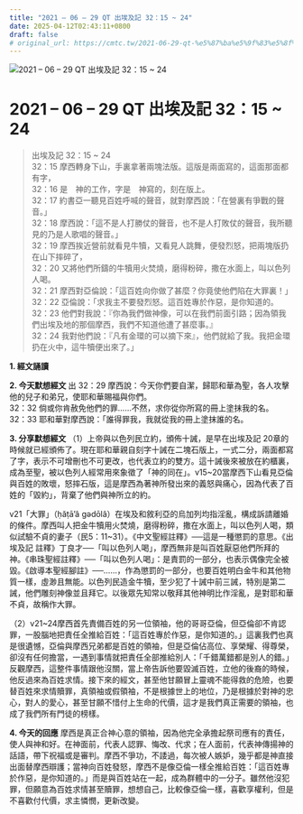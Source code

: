 ```yaml
---
title: "2021 – 06 – 29 QT 出埃及記 32：15 ~ 24"
date: 2025-04-12T02:43:11+0800
draft: false
# original_url: https://cmtc.tw/2021-06-29-qt-%e5%87%ba%e5%9f%83%e5%8f%8a%e8%a8%98-32%ef%bc%9a15-24
---
```


![2021 – 06 – 29 QT 出埃及記 32：15 ~ 24](/images/qt.jpg   "2021 – 06 – 29 QT 出埃及記 32：15 ~ 24")

# 2021 – 06 – 29 QT 出埃及記 32：15 ~ 24

> 出埃及記 32：15 ~ 24  
> 32：15 摩西轉身下山，手裏拿著兩塊法版。這版是兩面寫的，這面那面都有字，  
> 32：16 是　神的工作，字是　神寫的，刻在版上。  
> 32：17 約書亞一聽見百姓呼喊的聲音，就對摩西說：「在營裏有爭戰的聲音。」  
> 32：18 摩西說：「這不是人打勝仗的聲音，也不是人打敗仗的聲音，我所聽見的乃是人歌唱的聲音。」  
> 32：19 摩西挨近營前就看見牛犢，又看見人跳舞，便發烈怒，把兩塊版扔在山下摔碎了，  
> 32：20 又將他們所鑄的牛犢用火焚燒，磨得粉碎，撒在水面上，叫以色列人喝。  
> 32：21 摩西對亞倫說：「這百姓向你做了甚麼？你竟使他們陷在大罪裏！」  
> 32：22 亞倫說：「求我主不要發烈怒。這百姓專於作惡，是你知道的。  
> 32：23 他們對我說：『你為我們做神像，可以在我們前面引路；因為領我們出埃及地的那個摩西，我們不知道他遭了甚麼事。』  
> 32：24 我對他們說：『凡有金環的可以摘下來』，他們就給了我。我把金環扔在火中，這牛犢便出來了。」

**1. 經文誦讀**

**2.  今天默想經文**
出 32：29 摩西說：今天你們要自潔，歸耶和華為聖，各人攻擊他的兒子和弟兄，使耶和華賜福與你們。  
32：32 倘或你肯赦免他們的罪……不然，求你從你所寫的冊上塗抹我的名。  
32：33 耶和華對摩西說：「誰得罪我，我就從我的冊上塗抹誰的名。

**3. 分享默想經文**
（1）上帝與以色列民立約，頒佈十誡，是早在出埃及記 20章的時候就已經頒佈了。現在耶和華親自刻字十誡在二塊石版上，一式二分，兩面都寫了字，表示不可增刪也不可更改，也代表立約的雙方。這十誡後來被放在約櫃裏，成為至聖，被以色列人經常用來象徵了「神的同在」。v15\~20當摩西下山看見亞倫與百姓的敗壞，怒摔石版，這是摩西為著神所發出來的義怒與痛心，因為代表了百姓的「毀約」，背棄了他們與神所立的約。

v21「大罪」（ḥăṭā’â gǝdōlâ）在埃及和敘利亞的烏加列均指淫亂，構成訴請離婚的條件。摩西叫人把金牛犢用火焚燒，磨得粉碎，撒在水面上，叫以色列人喝，類似試驗不貞的妻子（民5：11\~31）。《中文聖經註釋》──這是一種懲罰的意思。《出埃及記 註釋》丁良才──「叫以色列人喝」，摩西無非是叫百姓厭惡他們所拜的神。《串珠聖經註釋》──「叫以色列人喝」：是責罰的一部分，也表示偶像完全被毀。《啟導本聖經腳註》──……，作為懲罰的一部分，也要百姓明白金牛和其他物質一樣，虛渺且無能。以色列民造金牛犢，至少犯了十誡中前三誡，特別是第二誡，他們雕刻神像並且拜它。以後眾先知常以敬拜其他神明比作淫亂，是對耶和華不貞，故稱作大罪。

（2）v21\~24摩西首先責備百姓的另一位領袖，他的哥哥亞倫，但亞倫卻不肯認罪，一股腦地把責任全推給百姓：「這百姓專於作惡，是你知道的。」這裏我們也真是很遺憾，亞倫與摩西兄弟都是百姓的領袖，但是亞倫佔高位、享榮耀、得尊榮，卻沒有任何擔當，一遇到事情就把責任全部推給別人：「千錯萬錯都是別人的錯。」反觀摩西，這整件事情跟他沒關，當上帝告訴他要毀滅百姓，立他的後裔的時候，他反過來為百姓求情。接下來的經文，甚至他甘願冒上靈魂不能得救的危險，也要替百姓來求情贖罪，真領袖或假領袖，不是根據世上的地位，乃是根據於對神的忠心，對人的愛心，甚至甘願不惜付上生命的代價，這才是我們真正需要的領袖，也成了我們所有門徒的榜樣。

**4. 今天的回應**
摩西是真正合神心意的領袖，因為他完全承擔起祭司應有的責任，使人與神和好。在神面前，代表人認罪、悔改、代求；在人面前，代表神傳揚神的話語，帶下祝福或是審判。摩西不爭功，不諉過，每次被人嫉妒，幾乎都是神直接出面替摩西辯護；當神向百姓發怒，摩西不是像亞倫一樣全推給百姓：「這百姓專於作惡，是你知道的。」而是與百姓站在一起，成為群體中的一分子。雖然他沒犯罪，但願意為百姓求情甚至贖罪，想想自己，比較像亞倫一樣，喜歡享權利，但是不喜歡付代價，求主憐憫，更新改變。
